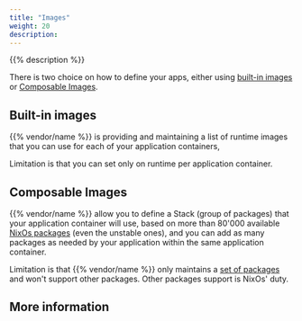 ```yaml
---
title: "Images"
weight: 20
description:
---
```


{{% description %}}

There is two choice on how to define your apps, either using [built-in images](/create-apps/app-reference/images/builtin-image.md) or [Composable Images](/create-apps/app-reference/images/composable-image.md).

## Built-in images
{{% vendor/name %}} is providing and maintaining a list of runtime images that you can use for each of your application containers,

Limitation is that you can set only on runtime per application container.

## Composable Images
{{% vendor/name %}} allow you to define a Stack (group of packages) that your application container will use, based on more than 80'000 available [NixOs packages](https://search.nixos.org/) (even the unstable ones),
and you can add as many packages as needed by your application within the same application container.

Limitation is that {{% vendor/name %}} only maintains a [set of packages](/create-apps/app-reference/images/composable-image.md#stack) and won't support other packages.
Other packages support is NixOs' duty.

## More information

